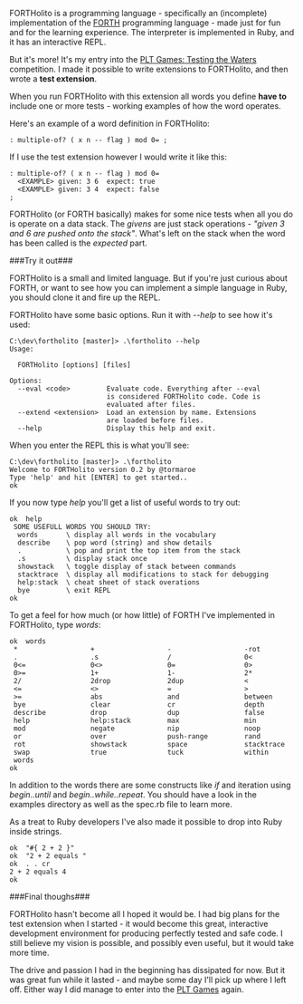 FORTHolito is a programming language - specifically an (incomplete) implementation of the [FORTH](http://en.wikipedia.org/wiki/Forth_%28programming_language%29) programming language - made just for fun and for the learning experience. The interpreter is implemented in Ruby, and it has an interactive REPL.

But it's more! It's my entry into the [PLT Games: Testing the Waters](http://www.pltgames.com/competition/2013/1) competition. I made it possible to write extensions to FORTHolito, and then wrote a **test extension**.

When you run FORTHolito with this extension all words you define **have to** include one or more tests - working examples of how the word operates.

Here's an example of a word definition in FORTHolito:

    : multiple-of? ( x n -- flag ) mod 0= ;

If I use the test extension however I would write it like this:

    : multiple-of? ( x n -- flag ) mod 0= 
      <EXAMPLE> given: 3 6  expect: true
      <EXAMPLE> given: 3 4  expect: false
    ;

FORTHolito (or FORTH basically) makes for some nice tests when all you do is operate on a data stack. The *givens* are just stack operations - *"given 3 and 6 are pushed onto the stack"*. What's left on the stack when the word has been called is the *expected* part.

###Try it out###

FORTHolito is a small and limited language. But if you're just curious about FORTH, or want to see how you can implement a simple language in Ruby, you should clone it and fire up the REPL. 

FORTHolito have some basic options. Run it with *--help* to see how it's used:

    C:\dev\fortholito [master]> .\fortholito --help
    Usage:

      FORTHolito [options] [files]

    Options:
      --eval <code>         Evaluate code. Everything after --eval
                            is considered FORTHolito code. Code is
                            evaluated after files.
      --extend <extension>  Load an extension by name. Extensions
                            are loaded before files.
      --help                Display this help and exit.

When you enter the REPL this is what you'll see:

    C:\dev\fortholito [master]> .\fortholito
    Welcome to FORTHolito version 0.2 by @tormaroe
    Type 'help' and hit [ENTER] to get started..
    ok

If you now type *help* you'll get a list of useful words to try out:

    ok  help
     SOME USEFULL WORDS YOU SHOULD TRY:
      words       \ display all words in the vocabulary
      describe    \ pop word (string) and show details
      .           \ pop and print the top item from the stack
      .s          \ display stack once
      showstack   \ toggle display of stack between commands
      stacktrace  \ display all modifications to stack for debugging
      help:stack  \ cheat sheet of stack overations
      bye         \ exit REPL
    ok

To get a feel for how much (or how little) of FORTH I've implemented in FORTHolito, type *words*:

    ok  words
     *                  +                  -                  -rot
     .                  .s                 /                  0<
     0<=                0<>                0=                 0>
     0>=                1+                 1-                 2*
     2/                 2drop              2dup               <
     <=                 <>                 =                  >
     >=                 abs                and                between
     bye                clear              cr                 depth
     describe           drop               dup                false
     help               help:stack         max                min
     mod                negate             nip                noop
     or                 over               push-range         rand
     rot                showstack          space              stacktrace
     swap               true               tuck               within
     words
    ok

In addition to the words there are some constructs like *if* and iteration using *begin..until* and *begin..while..repeat*. You should have a look in the examples directory as well as the spec.rb file to learn more.

As a treat to Ruby developers I've also made it possible to drop into Ruby inside strings.

    ok  "#{ 2 + 2 }"
    ok  "2 + 2 equals "
    ok  . . cr
    2 + 2 equals 4
    ok

###Final thoughs###

FORTHolito hasn't become all I hoped it would be. I had big plans for the test extension when I started - it would become this great, interactive development environment for producing perfectly tested and safe code. I still believe my vision is possible, and possibly even useful, but it would take more time.

The drive and passion I had in the beginning has dissipated for now. But it was great fun while it lasted - and maybe some day I'll pick up where I left off. Either way I did manage to enter into the [PLT Games](http://www.pltgames.com/competition/2013/1) again.
